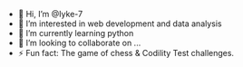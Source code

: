 - 👋 Hi, I’m @Iyke-7
- 👀 I’m interested in web development and data analysis
- 🌱 I’m currently learning python 
- 💞️ I’m looking to collaborate on ...
- ⚡ Fun fact: The game of chess & Codility Test challenges.

<!---
Iyke-7/Iyke-7 is a ✨ special ✨ repository because its `README.md` (this file) appears on your GitHub profile.
You can click the Preview link to take a look at your changes.
--->
